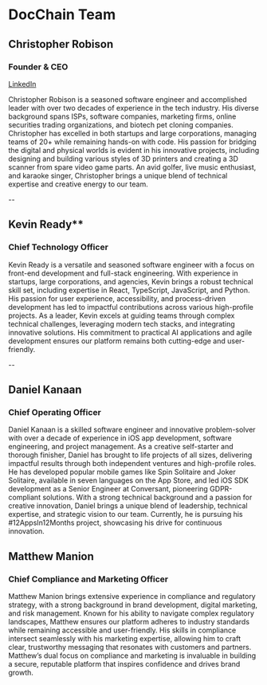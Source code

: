 # DocChain Team

## <a name="CEO"></a>Christopher Robison
### Founder & CEO
[<i class="fa-brands fa-linkedin"></i>LinkedIn](https://linkedin.com/in/crobison)

Christopher Robison is a seasoned software engineer and accomplished leader with over two decades of experience in the tech industry. His diverse background spans ISPs, software companies, marketing firms, online securities trading organizations, and biotech pet cloning companies. Christopher has excelled in both startups and large corporations, managing teams of 20+ while remaining hands-on with code. His passion for bridging the digital and physical worlds is evident in his innovative projects, including designing and building various styles of 3D printers and creating a 3D scanner from spare video game parts. An avid golfer, live music enthusiast, and karaoke singer, Christopher brings a unique blend of technical expertise and creative energy to our team.

--

## <a name="CTO"></a>Kevin Ready**
### Chief Technology Officer

Kevin Ready is a versatile and seasoned software engineer with a focus on front-end development and full-stack engineering. With experience in startups, large corporations, and agencies, Kevin brings a robust technical skill set, including expertise in React, TypeScript, JavaScript, and Python. His passion for user experience, accessibility, and process-driven development has led to impactful contributions across various high-profile projects. As a leader, Kevin excels at guiding teams through complex technical challenges, leveraging modern tech stacks, and integrating innovative solutions. His commitment to practical AI applications and agile development ensures our platform remains both cutting-edge and user-friendly.

--

## <a name="COO"></a>Daniel Kanaan
### Chief Operating Officer

Daniel Kanaan is a skilled software engineer and innovative problem-solver with over a decade of experience in iOS app development, software engineering, and project management. As a creative self-starter and thorough finisher, Daniel has brought to life projects of all sizes, delivering impactful results through both independent ventures and high-profile roles. He has developed popular mobile games like Spin Solitaire and Joker Solitaire, available in seven languages on the App Store, and led iOS SDK development as a Senior Engineer at Conversant, pioneering GDPR-compliant solutions. With a strong technical background and a passion for creative innovation, Daniel brings a unique blend of leadership, technical expertise, and strategic vision to our team. Currently, he is pursuing his #12AppsIn12Months project, showcasing his drive for continuous innovation.

## <a name="CFO"></a>Matthew Manion
### Chief Compliance and Marketing Officer

Matthew Manion brings extensive experience in compliance and regulatory strategy, with a strong background in brand development, digital marketing, and risk management. Known for his ability to navigate complex regulatory landscapes, Matthew ensures our platform adheres to industry standards while remaining accessible and user-friendly. His skills in compliance intersect seamlessly with his marketing expertise, allowing him to craft clear, trustworthy messaging that resonates with customers and partners. Matthew’s dual focus on compliance and marketing is invaluable in building a secure, reputable platform that inspires confidence and drives brand growth.

